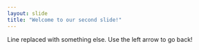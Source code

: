 ```yaml
---
layout: slide
title: "Welcome to our second slide!"
---
```

Line replaced with something else.
Use the left arrow to go back!
